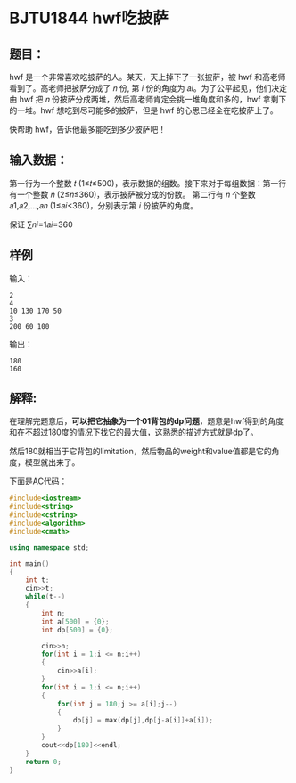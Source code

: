 # BJTU1844 hwf吃披萨

## 题目：

hwf 是一个非常喜欢吃披萨的人。某天，天上掉下了一张披萨，被 hwf 和高老师看到了。高老师把披萨分成了 𝑛 份, 第 𝑖 份的角度为 𝑎𝑖。为了公平起见，他们决定由 hwf 把 𝑛 份披萨分成两堆，然后高老师肯定会挑一堆角度和多的，hwf 拿剩下的一堆。hwf 想吃到尽可能多的披萨，但是 hwf 的心思已经全在吃披萨上了。

快帮助 hwf，告诉他最多能吃到多少披萨吧！

## 输入数据：

第一行为一个整数 𝑡 (1≤𝑡≤500)，表示数据的组数。接下来对于每组数据：第一行有一个整数 𝑛 (2≤𝑛≤360)，表示披萨被分成的份数。
第二行有 𝑛 个整数 𝑎1,𝑎2,…,𝑎𝑛 (1≤𝑎𝑖<360)，分别表示第 𝑖 份披萨的角度。

保证 ∑𝑛𝑖=1𝑎𝑖=360

## 样例

输入：

    2
    4
    10 130 170 50
    3
    200 60 100

输出：

    180
    160

## 解释:

在理解完题意后，**可以把它抽象为一个01背包的dp问题**，题意是hwf得到的角度和在不超过180度的情况下找它的最大值，这熟悉的描述方式就是dp了。

然后180就相当于它背包的limitation，然后物品的weight和value值都是它的角度，模型就出来了。

下面是AC代码：

```cpp
#include<iostream>
#include<string>
#include<cstring>
#include<algorithm>
#include<cmath>

using namespace std;

int main()
{
    int t;
    cin>>t;
    while(t--)
    {
        int n;
        int a[500] = {0};
        int dp[500] = {0};

        cin>>n;
        for(int i = 1;i <= n;i++)
        {
            cin>>a[i];
        }
        for(int i = 1;i <= n;i++)
        {
            for(int j = 180;j >= a[i];j--)
            {
                dp[j] = max(dp[j],dp[j-a[i]]+a[i]);
            }
        }
        cout<<dp[180]<<endl;
    }
    return 0;
}

```
